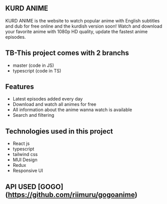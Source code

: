 ## KURD ANIME

KURD ANIME is the website to watch popular anime with English subtitles and dub for free online and the kurdish version soon! Watch and download your favorite anime with 1080p HD quality, update the fastest anime episodes.

## TB-This project comes with 2 branchs 
 - master (code in JS)
 - typescript (code in TS)

## Features
 - Latest episodes added every day
 - Download and watch all animes for free
 - All information about the anime wanna watch is available
 - Search and filtering

 ## Technologies used in this project
  - React js
  - typescript 
  - tailwind css 
  - MUI Design 
  - Redux 
  - Responsive UI 

## API USED [GOGO] (https://github.com/riimuru/gogoanime)